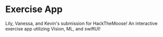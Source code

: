 # Exercise App
Lily, Vanessa, and Kevin's submission for HackTheMoose!
An interactive exercise app utilizing Vision, ML, and swiftUI!

